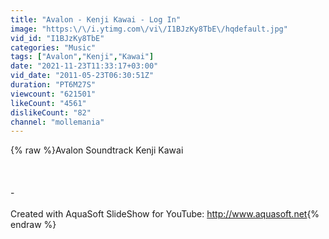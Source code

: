 ```yaml
---
title: "Avalon - Kenji Kawai - Log In"
image: "https:\/\/i.ytimg.com\/vi\/I1BJzKy8TbE\/hqdefault.jpg"
vid_id: "I1BJzKy8TbE"
categories: "Music"
tags: ["Avalon","Kenji","Kawai"]
date: "2021-11-23T11:33:17+03:00"
vid_date: "2011-05-23T06:30:51Z"
duration: "PT6M27S"
viewcount: "621501"
likeCount: "4561"
dislikeCount: "82"
channel: "mollemania"
---
```

{% raw %}Avalon Soundtrack Kenji Kawai<br /><br /><br /><br />-<br /><br />Created with AquaSoft SlideShow for YouTube: <a rel="nofollow" target="blank" href="http://www.aquasoft.net">http://www.aquasoft.net</a>{% endraw %}
